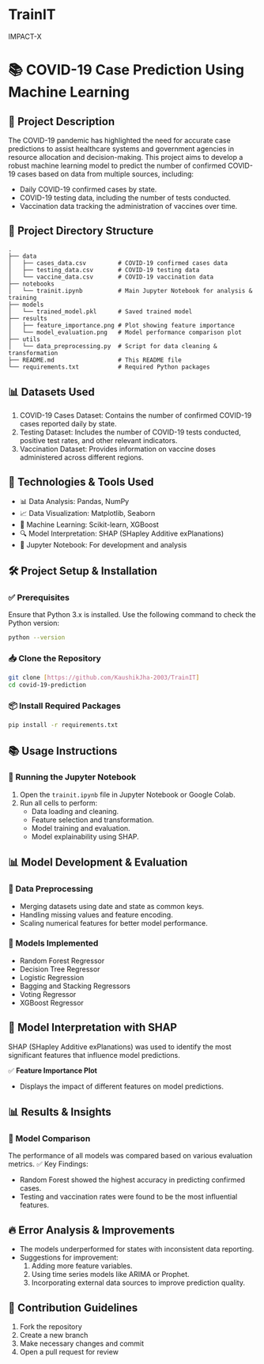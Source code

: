 # TrainIT
IMPACT-X

# 📚 COVID-19 Case Prediction Using Machine Learning

## 📝 Project Description
The COVID-19 pandemic has highlighted the need for accurate case predictions to assist healthcare systems and government agencies in resource allocation and decision-making. This project aims to develop a robust machine learning model to predict the number of confirmed COVID-19 cases based on data from multiple sources, including:

- Daily COVID-19 confirmed cases by state.
- COVID-19 testing data, including the number of tests conducted.
- Vaccination data tracking the administration of vaccines over time.

## 📂 Project Directory Structure
```
.
├── data
│   ├── cases_data.csv         # COVID-19 confirmed cases data
│   ├── testing_data.csv       # COVID-19 testing data
│   └── vaccine_data.csv       # COVID-19 vaccination data
├── notebooks
│   └── trainit.ipynb          # Main Jupyter Notebook for analysis & training
├── models
│   └── trained_model.pkl      # Saved trained model
├── results
│   ├── feature_importance.png # Plot showing feature importance
│   └── model_evaluation.png   # Model performance comparison plot
├── utils
│   └── data_preprocessing.py  # Script for data cleaning & transformation
├── README.md                  # This README file
└── requirements.txt           # Required Python packages
```

## 📊 Datasets Used
1. COVID-19 Cases Dataset: Contains the number of confirmed COVID-19 cases reported daily by state.
2. Testing Dataset: Includes the number of COVID-19 tests conducted, positive test rates, and other relevant indicators.
3. Vaccination Dataset: Provides information on vaccine doses administered across different regions.

## 🚀 Technologies & Tools Used
- 📊 Data Analysis: Pandas, NumPy
- 📈 Data Visualization: Matplotlib, Seaborn
- 🤖 Machine Learning: Scikit-learn, XGBoost
- 🔍 Model Interpretation: SHAP (SHapley Additive exPlanations)
- 📝 Jupyter Notebook: For development and analysis

## 🛠️ Project Setup & Installation
### ✅ Prerequisites
Ensure that Python 3.x is installed. Use the following command to check the Python version:
```bash
python --version
```

### 📥 Clone the Repository
```bash
git clone [https://github.com/KaushikJha-2003/TrainIT]
cd covid-19-prediction
```

### 📦 Install Required Packages
```bash
pip install -r requirements.txt
```

## 📚 Usage Instructions
### 📝 Running the Jupyter Notebook
1. Open the `trainit.ipynb` file in Jupyter Notebook or Google Colab.
2. Run all cells to perform:
    - Data loading and cleaning.
    - Feature selection and transformation.
    - Model training and evaluation.
    - Model explainability using SHAP.


## 📊 Model Development & Evaluation
### 📡 Data Preprocessing
- Merging datasets using date and state as common keys.
- Handling missing values and feature encoding.
- Scaling numerical features for better model performance.

### 🤖 Models Implemented
- Random Forest Regressor
- Decision Tree Regressor
- Logistic Regression
- Bagging and Stacking Regressors
- Voting Regressor
- XGBoost Regressor

## 🧠 Model Interpretation with SHAP
SHAP (SHapley Additive exPlanations) was used to identify the most significant features that influence model predictions.

✅ **Feature Importance Plot**
- Displays the impact of different features on model predictions.

## 📊 Results & Insights
### 🥇 Model Comparison
The performance of all models was compared based on various evaluation metrics.
✅ Key Findings:
- Random Forest showed the highest accuracy in predicting confirmed cases.
- Testing and vaccination rates were found to be the most influential features.


## 🔥 Error Analysis & Improvements
- The models underperformed for states with inconsistent data reporting.
- Suggestions for improvement:
    1. Adding more feature variables.
    2. Using time series models like ARIMA or Prophet.
    3. Incorporating external data sources to improve prediction quality.

## 🤝 Contribution Guidelines
1. Fork the repository
2. Create a new branch
3. Make necessary changes and commit
4. Open a pull request for review


